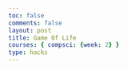 ```yaml
---
toc: false
comments: false 
layout: post
title: Game Of Life
courses: { compsci: {week: 2} }
type: hacks
--- 
```


<script
    src="https://cdnjs.cloudflare.com/ajax/libs/p5.js/1.1.9/p5.min.js"
    integrity="sha512-WIklPM6qPCIp6d3fSSr90j+1unQHUOoWDS4sdTiR8gxUTnyZ8S2Mr8e10sKKJ/bhJgpAa/qG068RDkg6fIlNFA=="
    crossorigin="anonymous"
  ></script>
  <script>
    let boxWid = 20; // Width of each cell
    let tableArr = []; //2D array of grid. 1 - Alive, 0 - Dead
    let fps = 30; // 30 fps at start, 2 fps when game is active
    gridLn = 30; // Grid is size gridLn x gridLn
    let state = 0; // 0 = Setup, 1 = Active
    
    let startBtn;
    
    // Populate the table with 0s
    for (let r = 0; r < gridLn; r++) {
      let rowArr = [];
      for (let c = 0; c < gridLn; c++) {
        rowArr.push(0);
      }
      tableArr.push(rowArr);
    }
    
    function mousePressed() {
      let row = (mouseX - (mouseX % boxWid)) / boxWid; // Grab nearest row above click
      let col = (mouseY - (mouseY % boxWid)) / boxWid; // Grab nearest col left of click
      if (row <= gridLn && col <= gridLn) { // Valid row, col
        tableArr[row][col] = -1 * tableArr[row][col] + 1; // Invert the cell
        draw(); // Redraw table
      }
    }
    
    function startGame() {
      if (state == 0) { // If game hasn't yet started
        fps = 2;
        frameRate(fps);
        state = 1;
      }
    }

    function setup() { // Runs on start
      frameRate(fps);
      createCanvas(1500, 1500);
      button = createButton("Start Game");
      button.position(gridLn * boxWid + 20, 50);
      button.mousePressed(startGame);
    }

    function checkNeighbors(row, col) {
      // Return number of live neighbors
      
      let count = 0;
      
      for (let i = -1; i < 2; i++) { //This checks the row above and row below
        if (col + i >= 0 && col + i < gridLn - 1) { // Check for valid column
          if (row > 0 && tableArr[row - 1][col + i] == 1) {
            count++;
          }
          if (row < gridLn - 1 && tableArr[row + 1][col + i] == 1) { 
            count++;
          }
        }
      }
      
      if (col - 1 >= 0 && tableArr[row][col - 1] == 1) { // Check left cell
        count++;
      }
      if (col + 1 < gridLn - 1 && tableArr[row][col + 1] == 1) { // Check right cell
        count++;
      }

      return count;
    }

    function draw() {
      tableArr.forEach((rowArr, row) => {
        rowArr.forEach((colVal, col) => {
          fill(colVal == 1 ? "Transparent" : "Light Purple"); // Transparent if live, Light Purple if dead
          rect(row * boxWid, col * boxWid, boxWid, boxWid);
        });
      });
      if (state == 1) {
        // Apply rules
        let newTable = []; // Upcoming grid
        tableArr.forEach((rowArr, row) => {
          let newRow = [];
          rowArr.forEach((colVal, col) => {
            let cellVal = colVal;
            let nCount = checkNeighbors(row, col);
            if (cellVal == 1 && nCount < 2) { // If live and <2 live neighbors
              cellVal = 0;
            } else if (cellVal == 1 && nCount > 3) { // If live and >3 live neighbors
              cellVal = 0;
            } else if (cellVal == 0 && nCount == 3) { // If dead and 3 live neighbors
              cellVal = 1;
            }

            newRow.push(cellVal);
          });
          newTable.push(newRow);
        });
        tableArr = newTable; // Update the grid
      }
    }
  </script>